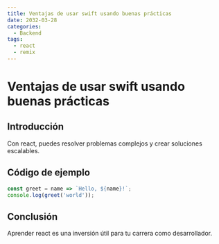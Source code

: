 ```yaml
---
title: Ventajas de usar swift usando buenas prácticas
date: 2032-03-28
categories:
  - Backend
tags:
  - react
  - remix
---
```


# Ventajas de usar swift usando buenas prácticas

## Introducción

Con react, puedes resolver problemas complejos y crear soluciones escalables.

## Código de ejemplo

```javascript
const greet = name => `Hello, ${name}!`;
console.log(greet('world'));
```

## Conclusión

Aprender react es una inversión útil para tu carrera como desarrollador.